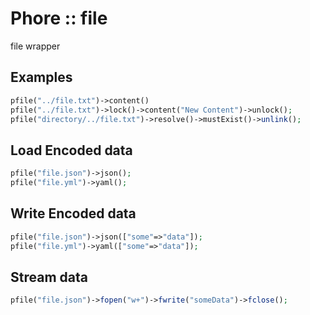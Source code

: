 # Phore :: file

file wrapper

## Examples

```php
pfile("../file.txt")->content()
pfile("../file.txt")->lock()->content("New Content")->unlock();
pfile("directory/../file.txt")->resolve()->mustExist()->unlink();
```

## Load Encoded data

```php
pfile("file.json")->json();
pfile("file.yml")->yaml();
```

## Write Encoded data

```php
pfile("file.json")->json(["some"=>"data"]);
pfile("file.yml")->yaml(["some"=>"data"]);
```

## Stream data

```php
pfile("file.json")->fopen("w+")->fwrite("someData")->fclose();
```


